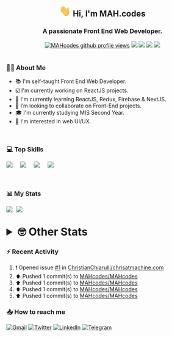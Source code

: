 <h2 align="center"><img src="./Hi.gif" width="30px" height="30px"> Hi, I'm MAH.codes</h2>

<h3 align="center">A passionate Front End Web Developer.</h3>

<div align="center">
  <a href="#"><img src="https://komarev.com/ghpvc/?username=MAHcodes&style=for-the-badge&logo=" alt="MAHcodes github profile views" /></a>
  <a href="https://www.linux.org"><img src="https://img.shields.io/badge/OS-Linux-e06c75?style=for-the-badge&logo=linux" /></a>
	<a href="https://archlinux.org"><img src="https://img.shields.io/badge/DISTRO-Arch-56b6c2?style=for-the-badge&logo=arch-linux" /></a>
	<a href="https://dwm.suckless.org"><img src="https://img.shields.io/badge/WM-DWM-005577?style=for-the-badge&logo=dwm" /></a>
	<a href="https://neovim.io"><img src="https://img.shields.io/badge/IDE-Neovim-98c379?style=for-the-badge&logo=neovim" /></a>
</div>

<br>

### :man_technologist: About Me

- :books: I'm self-taught Front End Web Developer.
- :ballot_box_with_check: I'm currently working on ReactJS projects.
- :dart: I'm currently learning ReactJS, Redux, Firebase & NextJS.
- :eyes: I’m looking to collaborate on Front-End projects.
- :mortar_board: I'm currently studying MIS Second Year.
- :art: I'm interested in web UI/UX.

<br>

### :computer: Top Skills

<div style="display:flex;">
<img width ='36px' src ='https://raw.githubusercontent.com/rahulbanerjee26/githubAboutMeGenerator/main/icons/html.svg' />
<img width ='36px' src ='https://raw.githubusercontent.com/rahulbanerjee26/githubAboutMeGenerator/main/icons/css.svg' />
<img width ='36px' src ='https://raw.githubusercontent.com/rahulbanerjee26/githubAboutMeGenerator/main/icons/javascript.svg' />
<img width ='36px' src ='https://raw.githubusercontent.com/rahulbanerjee26/githubAboutMeGenerator/main/icons/reactjs.svg' />
</div>

<br>
<br>

### :bar_chart: My Stats

<img src="https://github-readme-stats.vercel.app/api?username=MAHcodes&show_icons=true&locale=en" width="49%" /><span style="display:inline-block;width:2%"></span><img src="https://github-readme-streak-stats.herokuapp.com/?user=MAHcodes&" width="49%" />

<br>

<details>
<summary style="font-size: 1.75rem; font-weight: bold;"><strong style="font-size: 1.75rem; font-weight: bold;"> 🤓 Other Stats </strong></summary>
<br>

<!--START_SECTION:waka-->
![Lines of code](https://img.shields.io/badge/From%20Hello%20World%20I%27ve%20Written-264%20Thousand%20lines%20of%20code-blue)

**🐱 My GitHub Data** 

> 🏆 1,117 Contributions in the Year 2022
 > 
> 📦 342.5 kB Used in GitHub's Storage 
 > 
> 💼 Opted to Hire
 > 
> 📜 24 Public Repositories 
 > 
> 🔑 7 Private Repositories  
 > 
**I'm a Night 🦉** 

```text
🌞 Morning    147 commits    ███░░░░░░░░░░░░░░░░░░░░░░   14.57% 
🌆 Daytime    249 commits    ██████░░░░░░░░░░░░░░░░░░░   24.68% 
🌃 Evening    389 commits    █████████░░░░░░░░░░░░░░░░   38.55% 
🌙 Night      224 commits    █████░░░░░░░░░░░░░░░░░░░░   22.2%

```
📅 **I'm Most Productive on Monday** 

```text
Monday       173 commits    ████░░░░░░░░░░░░░░░░░░░░░   17.15% 
Tuesday      150 commits    ███░░░░░░░░░░░░░░░░░░░░░░   14.87% 
Wednesday    126 commits    ███░░░░░░░░░░░░░░░░░░░░░░   12.49% 
Thursday     129 commits    ███░░░░░░░░░░░░░░░░░░░░░░   12.78% 
Friday       102 commits    ██░░░░░░░░░░░░░░░░░░░░░░░   10.11% 
Saturday     160 commits    ████░░░░░░░░░░░░░░░░░░░░░   15.86% 
Sunday       169 commits    ████░░░░░░░░░░░░░░░░░░░░░   16.75%

```


📊 **This Week I Spent My Time On** 

```text
⌚︎ Time Zone: Asia/Beirut

💬 Programming Languages: 
JavaScript               29 hrs 45 mins      ████████████████░░░░░░░░░   65.59% 
TypeScript               8 hrs 59 mins       █████░░░░░░░░░░░░░░░░░░░░   19.82% 
Markdown                 1 hr 59 mins        █░░░░░░░░░░░░░░░░░░░░░░░░   4.4% 
CSS                      1 hr 7 mins         ░░░░░░░░░░░░░░░░░░░░░░░░░   2.48% 
JSON                     1 hr 1 min          ░░░░░░░░░░░░░░░░░░░░░░░░░   2.26%

🔥 Editors: 
Neovim                   45 hrs 22 mins      █████████████████████████   100.0%

🐱‍💻 Projects: 
portfolio                23 hrs 55 mins      █████████████░░░░░░░░░░░░   52.72% 
eeveelution              9 hrs 26 mins       █████░░░░░░░░░░░░░░░░░░░░   20.82% 
xerolinux.xyz            7 hrs 11 mins       ████░░░░░░░░░░░░░░░░░░░░░   15.84% 
LT                       1 hr 26 mins        ░░░░░░░░░░░░░░░░░░░░░░░░░   3.18% 
Unknown Project          1 hr 11 mins        ░░░░░░░░░░░░░░░░░░░░░░░░░   2.64%

💻 Operating System: 
Linux                    45 hrs 22 mins      █████████████████████████   100.0%

```

**I Mostly Code in JavaScript** 

```text
JavaScript               15 repos            ██████████████░░░░░░░░░░░   55.56% 
Python                   3 repos             ██░░░░░░░░░░░░░░░░░░░░░░░   11.11% 
CSS                      2 repos             █░░░░░░░░░░░░░░░░░░░░░░░░   7.41% 
TypeScript               2 repos             █░░░░░░░░░░░░░░░░░░░░░░░░   7.41% 
HTML                     1 repo              █░░░░░░░░░░░░░░░░░░░░░░░░   3.7%

```



 Last Updated on 08/12/2022 18:42:43 UTC
<!--END_SECTION:waka-->

</details>

### :zap: Recent Activity

<!--RECENT_ACTIVITY:start-->
1. ❗️ Opened issue [#1](https://github.com/ChristianChiarulli/chrisatmachine.com/issues/1) in [ChristianChiarulli/chrisatmachine.com](https://github.com/ChristianChiarulli/chrisatmachine.com)
2. ⬆️ Pushed 1 commit(s) to [MAHcodes/MAHcodes](https://github.com/MAHcodes/MAHcodes)
3. ⬆️ Pushed 1 commit(s) to [MAHcodes/MAHcodes](https://github.com/MAHcodes/MAHcodes)
4. ⬆️ Pushed 1 commit(s) to [MAHcodes/MAHcodes](https://github.com/MAHcodes/MAHcodes)
5. ⬆️ Pushed 1 commit(s) to [MAHcodes/MAHcodes](https://github.com/MAHcodes/MAHcodes)
<!--RECENT_ACTIVITY:end-->

### :inbox_tray: How to reach me

[![Gmail](https://img.shields.io/badge/Gmail-D14836?style=for-the-badge&logo=gmail&logoColor=white)](mailto:mhmdalihsen102@gmail.com)
[![Twitter](https://img.shields.io/badge/Twitter-1DA1F2?style=for-the-badge&logo=twitter&logoColor=white)](https://twitter.com/MhmdAliHsen)
[![LinkedIn](https://img.shields.io/badge/LinkedIn-0077B5?style=for-the-badge&logo=linkedin&logoColor=white)](https://www.linkedin.com/in/mah-codes-66b0671b7/)
[![Telegram](https://img.shields.io/badge/Telegram-2CA5E0?style=for-the-badge&logo=telegram&logoColor=white&bgColor=black)](https://t.me/mhmdalihsen)
